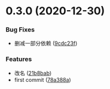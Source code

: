 # 0.3.0 (2020-12-30)


### Bug Fixes

* 删减一部分依赖 ([9cdc23f](https://github.com/jiayuanfan/overload-cli/commit/9cdc23fff8109b05e6695cebbc129de6a31af38e))


### Features

* 改名 ([21b8bab](https://github.com/jiayuanfan/overload-cli/commit/21b8babbedb3ac8815f3799fa1ca5b99846f2ef1))
* first commit ([78a388a](https://github.com/jiayuanfan/overload-cli/commit/78a388a3fbba37e3f239696a94ea078b8a55a111))



